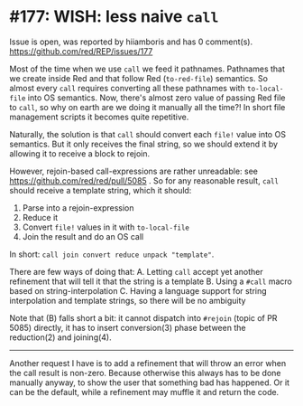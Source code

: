 
#177: WISH: less naive `call`
================================================================================
Issue is open, was reported by hiiamboris and has 0 comment(s).
<https://github.com/red/REP/issues/177>

Most of the time when we use `call` we feed it pathnames. Pathnames that we create inside Red and that follow Red (`to-red-file`) semantics. So almost every `call` requires converting all these pathnames with `to-local-file` into OS semantics. Now, there's almost zero value of passing Red file to `call`, so why on earth are we doing it manually all the time?! In short file management scripts it becomes quite repetitive.

Naturally, the solution is that `call` should convert each `file!` value into OS semantics. But it only receives the final string, so we should extend it by allowing it to receive a block to rejoin. 

However, rejoin-based call-expressions are rather unreadable: see https://github.com/red/red/pull/5085 . So for any reasonable result, `call` should receive a template string, which it should:
1. Parse into a rejoin-expression
2. Reduce it
3. Convert `file!` values in it with `to-local-file`
4. Join the result and do an OS call

In short: `call join convert reduce unpack "template"`.

There are few ways of doing that:
A. Letting `call` accept yet another refinement that will tell it that the string is a template
B. Using a `#call` macro based on string-interpolation
C. Having a language support for string interpolation and template strings, so there will be no ambiguity

Note that (B) falls short a bit: it cannot dispatch into `#rejoin` (topic of PR 5085) directly, it has to insert conversion(3) phase between the reduction(2) and joining(4).

---

Another request I have is to add a refinement that will throw an error when the call result is non-zero. Because otherwise this always has to be done manually anyway, to show the user that something bad has happened. Or it can be the default, while a refinement may muffle it and return the code.




